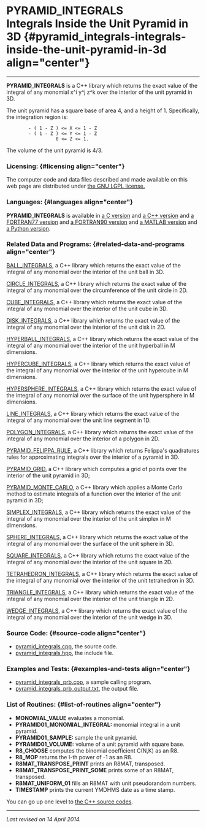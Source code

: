 PYRAMID\_INTEGRALS\
Integrals Inside the Unit Pyramid in 3D {#pyramid_integrals-integrals-inside-the-unit-pyramid-in-3d align="center"}
=======================================

------------------------------------------------------------------------

**PYRAMID\_INTEGRALS** is a C++ library which returns the exact value of
the integral of any monomial x\^i y\^j z\^k over the interior of the
unit pyramid in 3D.

The unit pyramid has a square base of area 4, and a height of 1.
Specifically, the integration region is:

            - ( 1 - Z ) <= X <= 1 - Z
            - ( 1 - Z ) <= Y <= 1 - Z
                      0 <= Z <= 1.
          

The volume of the unit pyramid is 4/3.

### Licensing: {#licensing align="center"}

The computer code and data files described and made available on this
web page are distributed under [the GNU LGPL
license.](../../txt/gnu_lgpl.txt)

### Languages: {#languages align="center"}

**PYRAMID\_INTEGRALS** is available in [a C
version](../../c_src/pyramid_integrals/pyramid_integrals.md) and [a
C++ version](../../master/pyramid_integrals/pyramid_integrals.md) and
[a FORTRAN77
version](../../f77_src/pyramid_integrals/pyramid_integrals.md) and [a
FORTRAN90 version](../../f_src/pyramid_integrals/pyramid_integrals.md)
and [a MATLAB
version](../../m_src/pyramid_integrals/pyramid_integrals.md) and [a
Python version](../../py_src/pyramid_integrals/pyramid_integrals.md).

### Related Data and Programs: {#related-data-and-programs align="center"}

[BALL\_INTEGRALS](../../master/ball_integrals/ball_integrals.md), a
C++ library which returns the exact value of the integral of any
monomial over the interior of the unit ball in 3D.

[CIRCLE\_INTEGRALS](../../master/circle_integrals/circle_integrals.md),
a C++ library which returns the exact value of the integral of any
monomial over the circumference of the unit circle in 2D.

[CUBE\_INTEGRALS](../../master/cube_integrals/cube_integrals.md), a
C++ library which returns the exact value of the integral of any
monomial over the interior of the unit cube in 3D.

[DISK\_INTEGRALS](../../master/disk_integrals/disk_integrals.md), a
C++ library which returns the exact value of the integral of any
monomial over the interior of the unit disk in 2D.

[HYPERBALL\_INTEGRALS](../../master/hyperball_integrals/hyperball_integrals.md),
a C++ library which returns the exact value of the integral of any
monomial over the interior of the unit hyperball in M dimensions.

[HYPERCUBE\_INTEGRALS](../../master/hypercube_integrals/hypercube_integrals.md),
a C++ library which returns the exact value of the integral of any
monomial over the interior of the unit hypercube in M dimensions.

[HYPERSPHERE\_INTEGRALS](../../master/hypersphere_integrals/hypersphere_integrals.md),
a C++ library which returns the exact value of the integral of any
monomial over the surface of the unit hypersphere in M dimensions.

[LINE\_INTEGRALS](../../master/line_integrals/line_integrals.md), a
C++ library which returns the exact value of the integral of any
monomial over the unit line segment in 1D.

[POLYGON\_INTEGRALS](../../master/polygon_integrals/polygon_integrals.md),
a C++ library which returns the exact value of the integral of any
monomial over the interior of a polygon in 2D.

[PYRAMID\_FELIPPA\_RULE](../../master/pyramid_felippa_rule/pyramid_felippa_rule.md),
a C++ library which returns Felippa's quadratures rules for
approximating integrals over the interior of a pyramid in 3D.

[PYRAMID\_GRID](../../master/pyramid_grid/pyramid_grid.md), a C++
library which computes a grid of points over the interior of the unit
pyramid in 3D;

[PYRAMID\_MONTE\_CARLO](../../master/pyramid_monte_carlo/pyramid_monte_carlo.md),
a C++ library which applies a Monte Carlo method to estimate integrals
of a function over the interior of the unit pyramid in 3D;

[SIMPLEX\_INTEGRALS](../../master/simplex_integrals/simplex_integrals.md),
a C++ library which returns the exact value of the integral of any
monomial over the interior of the unit simplex in M dimensions.

[SPHERE\_INTEGRALS](../../master/sphere_integrals/sphere_integrals.md),
a C++ library which returns the exact value of the integral of any
monomial over the surface of the unit sphere in 3D.

[SQUARE\_INTEGRALS](../../master/square_integrals/square_integrals.md),
a C++ library which returns the exact value of the integral of any
monomial over the interior of the unit square in 2D.

[TETRAHEDRON\_INTEGRALS](../../master/tetrahedron_integrals/tetrahedron_integrals.md),
a C++ library which returns the exact value of the integral of any
monomial over the interior of the unit tetrahedron in 3D.

[TRIANGLE\_INTEGRALS](../../master/triangle_integrals/triangle_integrals.md),
a C++ library which returns the exact value of the integral of any
monomial over the interior of the unit triangle in 2D.

[WEDGE\_INTEGRALS](../../master/wedge_integrals/wedge_integrals.md),
a C++ library which returns the exact value of the integral of any
monomial over the interior of the unit wedge in 3D.

### Source Code: {#source-code align="center"}

-   [pyramid\_integrals.cpp](pyramid_integrals.cpp), the source code.
-   [pyramid\_integrals.hpp](pyramid_integrals.hpp), the include file.

### Examples and Tests: {#examples-and-tests align="center"}

-   [pyramid\_integrals\_prb.cpp](pyramid_integrals_prb.cpp), a sample
    calling program.
-   [pyramid\_integrals\_prb\_output.txt](pyramid_integrals_prb_output.txt),
    the output file.

### List of Routines: {#list-of-routines align="center"}

-   **MONOMIAL\_VALUE** evaluates a monomial.
-   **PYRAMID01\_MONOMIAL\_INTEGRAL:** monomial integral in a unit
    pyramid.
-   **PYRAMID01\_SAMPLE:** sample the unit pyramid.
-   **PYRAMID01\_VOLUME:** volume of a unit pyramid with square base.
-   **R8\_CHOOSE** computes the binomial coefficient C(N,K) as an R8.
-   **R8\_MOP** returns the I-th power of -1 as an R8.
-   **R8MAT\_TRANSPOSE\_PRINT** prints an R8MAT, transposed.
-   **R8MAT\_TRANSPOSE\_PRINT\_SOME** prints some of an R8MAT,
    transposed.
-   **R8MAT\_UNIFORM\_01** fills an R8MAT with unit pseudorandom
    numbers.
-   **TIMESTAMP** prints the current YMDHMS date as a time stamp.

You can go up one level to [the C++ source codes](../cpp_src.md).

------------------------------------------------------------------------

*Last revised on 14 April 2014.*
